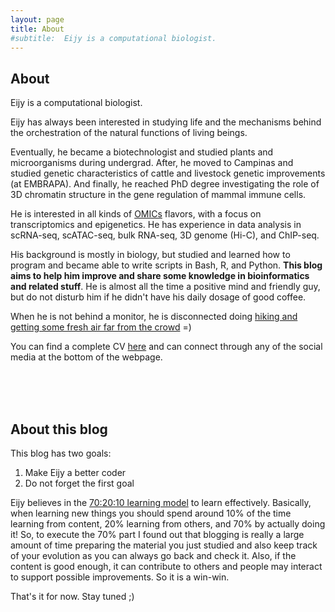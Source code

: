 ```yaml
---
layout: page
title: About
#subtitle:  Eijy is a computational biologist.
---
```


## About

Eijy is a computational biologist.

Eijy has always been interested in studying life and the mechanisms behind the orchestration of the natural functions of living beings.

Eventually, he became a biotechnologist and studied plants and microorganisms during undergrad. After, he moved to Campinas and studied genetic characteristics of cattle and livestock genetic improvements (at EMBRAPA). And finally, he reached PhD degree investigating the role of 3D chromatin structure in the gene regulation of mammal immune cells.

He is interested in all kinds of [OMICs](https://en.wikipedia.org/wiki/Omics) flavors, with a focus on transcriptomics and epigenetics. He has experience in data analysis in scRNA-seq, scATAC-seq, bulk RNA-seq, 3D genome (Hi-C), and ChIP-seq.

His background is mostly in biology, but studied and learned how to program and became able to write scripts in Bash, R, and Python. **This blog aims to help him improve and share some knowledge in bioinformatics and related stuff**. He is almost all the time a positive mind and friendly guy, but do not disturb him if he didn't have his daily dosage of good coffee. 

When he is not behind a monitor, he is disconnected doing [hiking and getting some fresh air far from the crowd](https://www.instagram.com/nagai2030/) =)

You can find a complete CV [here](https://eijynagai.github.io/markdown-cv/) and can connect through any of the social media at the bottom of the webpage.

<br><br><br>


## About this blog

This blog has two goals:
1. Make Eijy a better coder
2. Do not forget the first goal

Eijy believes in the [70:20:10 learning model](https://en.wikipedia.org/wiki/70/20/10_Model_(Learning_and_Development)) to learn effectively. Basically, when learning new things you should spend around 10% of the time learning from content, 20% learning from others, and 70% by actually doing it! So, to execute the 70% part I found out that blogging is really a large amount of time preparing the material you just studied and also keep track of your evolution as you can always go back and check it. Also, if the content is good enough, it can contribute to others and people may interact to support possible improvements. So it is a win-win.

That's it for now. Stay tuned ;)

<br><br><br>
